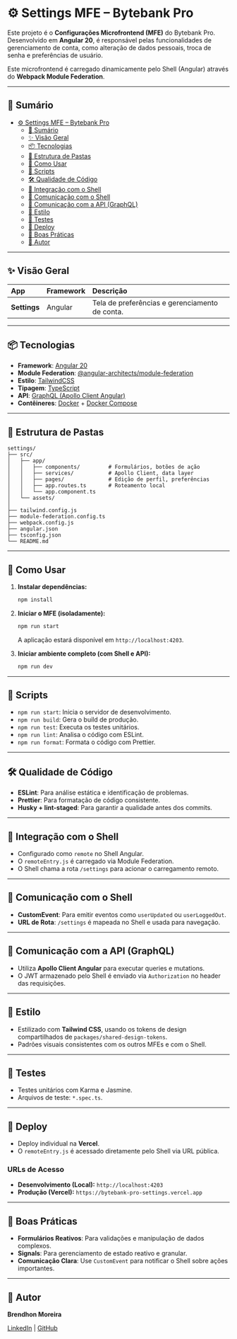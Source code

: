 # ⚙️ Settings MFE – Bytebank Pro

Este projeto é o **Configurações Microfrontend (MFE)** do Bytebank Pro. Desenvolvido em **Angular 20**, é responsável pelas funcionalidades de gerenciamento de conta, como alteração de dados pessoais, troca de senha e preferências de usuário.

Este microfrontend é carregado dinamicamente pelo Shell (Angular) através do **Webpack Module Federation**.

---

## 📝 Sumário

- [⚙️ Settings MFE – Bytebank Pro](#️-settings-mfe--bytebank-pro)
  - [📝 Sumário](#-sumário)
  - [✨ Visão Geral](#-visão-geral)
  - [📦 Tecnologias](#-tecnologias)
  - [📁 Estrutura de Pastas](#-estrutura-de-pastas)
  - [🚀 Como Usar](#-como-usar)
  - [📜 Scripts](#-scripts)
  - [🛠️ Qualidade de Código](#️-qualidade-de-código)
  - [🔗 Integração com o Shell](#-integração-com-o-shell)
  - [🔌 Comunicação com o Shell](#-comunicação-com-o-shell)
  - [📡 Comunicação com a API (GraphQL)](#-comunicação-com-a-api-graphql)
  - [🎨 Estilo](#-estilo)
  - [🧪 Testes](#-testes)
  - [🚀 Deploy](#-deploy)
  - [🧰 Boas Práticas](#-boas-práticas)
  - [👥 Autor](#-autor)

---

## ✨ Visão Geral

| App          | Framework | Descrição                                      |
| :----------- | :-------- | :--------------------------------------------- |
| **Settings** | Angular   | Tela de preferências e gerenciamento de conta. |

---

## 📦 Tecnologias

- **Framework**: [Angular 20](https://angular.dev/)
- **Module Federation**: [@angular-architects/module-federation](https://github.com/angular-architects/module-federation)
- **Estilo**: [TailwindCSS](https://tailwindcss.com/)
- **Tipagem**: [TypeScript](https://www.typescriptlang.org/)
- **API**: [GraphQL (Apollo Client Angular)](https://www.apollographql.com/docs/angular/)
- **Contêineres**: [Docker](https://www.docker.com/) + [Docker Compose](https://docs.docker.com/compose/)

---

## 📁 Estrutura de Pastas

```
settings/
├── src/
│   ├── app/
│   │   ├── components/         # Formulários, botões de ação
│   │   ├── services/           # Apollo Client, data layer
│   │   ├── pages/              # Edição de perfil, preferências
│   │   ├── app.routes.ts       # Roteamento local
│   │   └── app.component.ts
│   └── assets/
│
├── tailwind.config.js
├── module-federation.config.ts
├── webpack.config.js
├── angular.json
├── tsconfig.json
└── README.md
```

---

## 🚀 Como Usar

1.  **Instalar dependências:**

    ```bash
    npm install
    ```

2.  **Iniciar o MFE (isoladamente):**

    ```bash
    npm run start
    ```

    A aplicação estará disponível em `http://localhost:4203`.

3.  **Iniciar ambiente completo (com Shell e API):**

    ```bash
    npm run dev
    ```

---

## 📜 Scripts

- `npm run start`: Inicia o servidor de desenvolvimento.
- `npm run build`: Gera o build de produção.
- `npm run test`: Executa os testes unitários.
- `npm run lint`: Analisa o código com ESLint.
- `npm run format`: Formata o código com Prettier.

---

## 🛠️ Qualidade de Código

- **ESLint**: Para análise estática e identificação de problemas.
- **Prettier**: Para formatação de código consistente.
- **Husky + lint-staged**: Para garantir a qualidade antes dos commits.

---

## 🔗 Integração com o Shell

- Configurado como `remote` no Shell Angular.
- O `remoteEntry.js` é carregado via Module Federation.
- O Shell chama a rota `/settings` para acionar o carregamento remoto.

---

## 🔌 Comunicação com o Shell

- **CustomEvent**: Para emitir eventos como `userUpdated` ou `userLoggedOut`.
- **URL de Rota**: `/settings` é mapeada no Shell e usada para navegação.

---

## 📡 Comunicação com a API (GraphQL)

- Utiliza **Apollo Client Angular** para executar queries e mutations.
- O JWT armazenado pelo Shell é enviado via `Authorization` no header das requisições.

---

## 🎨 Estilo

- Estilizado com **Tailwind CSS**, usando os tokens de design compartilhados de `packages/shared-design-tokens`.
- Padrões visuais consistentes com os outros MFEs e com o Shell.

---

## 🧪 Testes

- Testes unitários com Karma e Jasmine.
- Arquivos de teste: `*.spec.ts`.

---

## 🚀 Deploy

- Deploy individual na **Vercel**.
- O `remoteEntry.js` é acessado diretamente pelo Shell via URL pública.

### URLs de Acesso

- **Desenvolvimento (Local):** `http://localhost:4203`
- **Produção (Vercel):** `https://bytebank-pro-settings.vercel.app`

---

## 🧰 Boas Práticas

- **Formulários Reativos**: Para validações e manipulação de dados complexos.
- **Signals**: Para gerenciamento de estado reativo e granular.
- **Comunicação Clara**: Use `CustomEvent` para notificar o Shell sobre ações importantes.

---

## 👥 Autor

**Brendhon Moreira**

[LinkedIn](https://www.linkedin.com/in/brendhon-moreira) | [GitHub](https://github.com/Brendhon)

